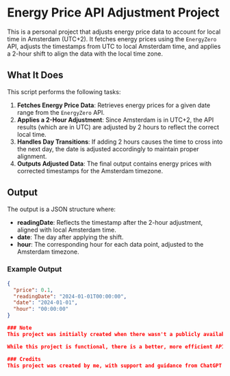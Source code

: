 # Energy Price API Adjustment Project

This is a personal project that adjusts energy price data to account for local time in Amsterdam (UTC+2). It fetches energy prices using the `EnergyZero` API, adjusts the timestamps from UTC to local Amsterdam time, and applies a 2-hour shift to align the data with the local time zone.

## What It Does

This script performs the following tasks:

1. **Fetches Energy Price Data**: Retrieves energy prices for a given date range from the `EnergyZero` API.
2. **Applies a 2-Hour Adjustment**: Since Amsterdam is in UTC+2, the API results (which are in UTC) are adjusted by 2 hours to reflect the correct local time.
3. **Handles Day Transitions**: If adding 2 hours causes the time to cross into the next day, the date is adjusted accordingly to maintain proper alignment.
4. **Outputs Adjusted Data**: The final output contains energy prices with corrected timestamps for the Amsterdam timezone.

## Output

The output is a JSON structure where:
- **readingDate**: Reflects the timestamp after the 2-hour adjustment, aligned with local Amsterdam time.
- **date**: The day after applying the shift.
- **hour**: The corresponding hour for each data point, adjusted to the Amsterdam timezone.

### Example Output

```json
{
  "price": 0.1,
  "readingDate": "2024-01-01T00:00:00",
  "date": "2024-01-01",
  "hour": "00:00:00"
}

### Note
This project was initially created when there wasn't a publicly available API or the help of advanced AI tools. I built the first version from scratch. Now, I have cleaned up the code with the help of ChatGPT and put it online for personal use.

While this project is functional, there is a better, more efficient API available for accessing energy prices. If you're looking for a more robust and reliable solution, I recommend using that API for professional purposes.

### Credits
This project was created by me, with support and guidance from ChatGPT to clean up and refine the code.